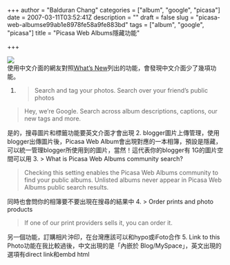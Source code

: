 +++
author = "Balduran Chang"
categories = ["album", "google", "picasa"]
date = 2007-03-11T03:52:41Z
description = ""
draft = false
slug = "picasa-web-albumse99ab1e8978fe58a9fe883bd"
tags = ["album", "google", "picasa"]
title = "Picasa Web Albums隱藏功能"

+++


[![](http://lh3.google.com/image/balduran/RfN8sDEb7KI/AAAAAAAAAUk/Os71eJzt-jY/s400/%E6%93%B7%E5%9C%96_1.png)](http://picasaweb.google.com/balduran/JNjhN/photo?authkey=jRRwyPU6i0E#5040509504137718946)  
 使用中文介面的網友對照[What’s New](http://picasa.google.com/intl/en_US/web/whatsnew.html "Picasa Web Albums")列出的功能，會發現中文介面少了幾項功能。

1. > Search and tag your photos. Search over your friend’s public photos  
>  Hey, we’re Google. Search across album descriptions, captions, our new tags and more.

是的，搜尋圖片和標籤功能要英文介面才會出現
2. blogger圖片上傳管理，使用blogger出傳圖片後，Picasa Web Album會出現對應的一本相簿，預設是隱藏，可以統一管理blogger所使用到的圖片，當然！這代表你的blogger有 1G的圖片空間可以用
3. > What is Picasa Web Albums community search?  
>  Checking this setting enables the Picasa Web Albums community to find your public albums. Unlisted albums never appear in Picasa Web Albums public search results.

同時也會問你的相簿要不要出現在搜尋的結果中
4. > Order prints and photo products  
>  If one of our print providers sells it, you can order it.

另一個功能，訂購相片沖印，在台灣應該可以和hypo或iFoto合作
5. Link to this Photo功能在我比較過後，中文出現的是「內嵌於 Blog/MySpace」，英文出現的選項有direct link和embd html

